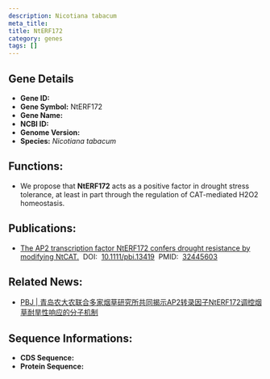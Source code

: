 ```yaml
---
description: Nicotiana tabacum
meta_title:
title: NtERF172
category: genes
tags: []
---
```


## Gene Details
- **Gene ID:**	[]()
- **Gene Symbol:** NtERF172
- **Gene Name:** 
- **NCBI ID:** [](https://www.ncbi.nlm.nih.gov/gene/?term=)
- **Genome Version:** []()
- **Species:** *Nicotiana tabacum*

## Functions:
   - We propose that **NtERF172** acts as a positive factor in drought stress tolerance, at least in part through the regulation of CAT-mediated H2O2 homeostasis.

## Publications:
   - [The AP2 transcription factor NtERF172 confers drought resistance by modifying NtCAT.]( https://onlinelibrary.wiley.com/doi/10.1111/pbi.13419)&nbsp;&nbsp;DOI:&nbsp;&nbsp;[10.1111/pbi.13419](https://onlinelibrary.wiley.com/doi/10.1111/pbi.13419)&nbsp;&nbsp;PMID:&nbsp;&nbsp;[32445603](https://pubmed.ncbi.nlm.nih.gov/32445603/)

## Related News:
   - [PBJ | 青岛农大农联合多家烟草研究所共同揭示AP2转录因子NtERF172调控烟草耐旱性响应的分子机制](https://mp.weixin.qq.com/s?__biz=Mzg3MDEwNDEyMg==&mid=2247489429&idx=1&sn=261b2bf0546f524ece91e518e2ca5dfc&chksm=ce93bac0f9e433d6a0dba03535a949042562ceb969f1662fff2d8edafce6f32c776e20c8b171&scene=27#wechat_redirect)

## Sequence Informations:
- **CDS Sequence:**
- **Protein Sequence:**
